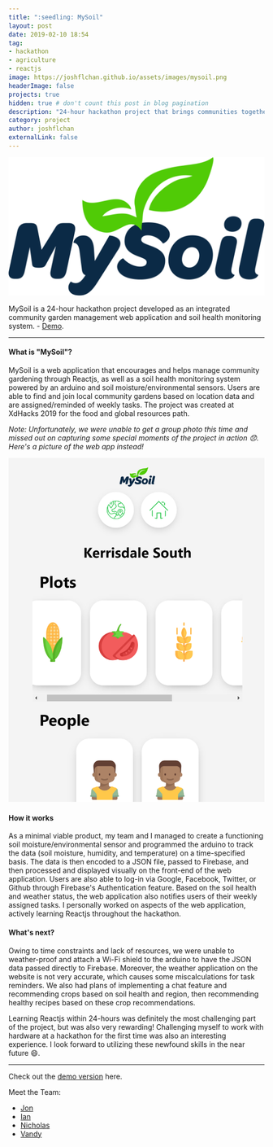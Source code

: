 ```yaml
---
title: ":seedling: MySoil"
layout: post
date: 2019-02-10 18:54
tag:
- hackathon
- agriculture
- reactjs
image: https://joshflchan.github.io/assets/images/mysoil.png
headerImage: false
projects: true
hidden: true # don't count this post in blog pagination
description: "24-hour hackathon project that brings communities together and encourages healthy living through gardening"
category: project
author: joshflchan
externalLink: false
---
```


![Screenshot](https://raw.githubusercontent.com/joshflchan/joshflchan.github.io/master/assets/images/mysoil.png)

MySoil is a 24-hour hackathon project developed as an integrated community garden management web application and soil health monitoring system. - [Demo](http://mysoil.space).

---

#### What is "MySoil"?
MySoil is a web application that encourages and helps manage community gardening through Reactjs, as well as a soil health monitoring system powered by an arduino and soil moisture/environmental sensors. Users are able to find and join local community gardens based on location data and are assigned/reminded of weekly tasks. The project was created at XdHacks 2019 for the
food and global resources path.

*Note: Unfortunately, we were unable to get a group photo this time and missed out on capturing some special moments of the project in action :disappointed:. Here's a picture of the web app instead!*

![Screenshot](https://raw.githubusercontent.com/joshflchan/joshflchan.github.io/master/assets/images/mysoil-screen.PNG)

#### How it works
As a minimal viable product, my team and I managed to create a functioning soil moisture/environmental sensor and programmed the arduino to track the data (soil moisture, humidity, and temperature) on a time-specified basis. The data is then encoded to a JSON file, passed to Firebase, and then processed and displayed visually on the front-end of the web application. Users are also able to log-in via Google, Facebook, Twitter, or Github through Firebase's Authentication feature. Based on the soil health and weather status, the web application also notifies users of their weekly assigned tasks. I personally worked on aspects of the web application, actively learning Reactjs throughout the hackathon.

#### What's next?
Owing to time constraints and lack of resources, we were unable to weather-proof and attach a Wi-Fi shield to the arduino to have the JSON data passed directly to Firebase. Moreover, the weather application on the website is not very accurate, which causes some miscalculations for task reminders. We also had plans of implementing a chat feature and recommending crops based on soil health and region, then recommending healthy recipes based on these crop recommendations.

Learning Reactjs within 24-hours was definitely the most challenging part of the project, but was also very rewarding! Challenging myself to work with hardware at a hackathon for the first time was also an interesting experience. I look forward to utilizing these newfound skills in the near future :smile:.

---

Check out the [demo version](https://mysoil.space) here.

Meet the Team:
- [Jon](https://www.linkedin.com/in/jonkim99/)
- [Ian](https://www.linkedin.com/in/ianmah/)
- [Nicholas](https://www.linkedin.com/in/nicholaszkwan/)
- [Vandy](https://www.linkedin.com/in/vandy-liu/)
